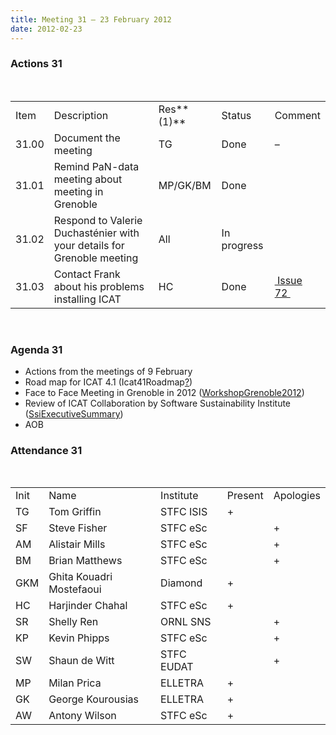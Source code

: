 ```yaml
---
title: Meeting 31 – 23 February 2012
date: 2012-02-23
---
```


### Actions 31

 

|       |                                                                        |            |             |                                                                                                                                     |
| ----- | ---------------------------------------------------------------------- | ---------- | ----------- | ----------------------------------------------------------------------------------------------------------------------------------- |
| Item  | Description                                                            | Res**(1)** | Status      | Comment                                                                                                                             |
| 31.00 | Document the meeting                                                   | TG         | Done        | –                                                                                                                                   |
| 31.01 | Remind PaN-data meeting about meeting in Grenoble                      | MP/GK/BM   | Done        |                                                                                                                                     |
| 31.02 | Respond to Valerie Duchasténier with your details for Grenoble meeting | All        | In progress |                                                                                                                                     |
| 31.03 | Contact Frank about his problems installing ICAT                       | HC         | Done        | [ Issue 72 ](https://code.google.com/p/icatproject/issues/detail?id=72 "Cannot create tables for application icat-ear-1583-http. ") |

 

### Agenda 31

  - Actions from the meetings of 9 February
  - Road map for ICAT 4.1
    (Icat41Roadmap[?](https://code.google.com/p/icatproject/w/edit/Icat41Roadmap))
  - Face to Face Meeting in Grenoble in 2012
    ([WorkshopGrenoble2012](https://code.google.com/p/icatproject/wiki/WorkshopGrenoble2012))
  - Review of ICAT Collaboration by Software Sustainability Institute
    ([SsiExecutiveSummary](https://code.google.com/p/icatproject/wiki/SsiExecutiveSummary))
  - AOB

### Attendance 31

 

|      |                          |            |         |           |
| ---- | ------------------------ | ---------- | ------- | --------- |
| Init | Name                     | Institute  | Present | Apologies |
| TG   | Tom Griffin              | STFC ISIS  | \+      |           |
| SF   | Steve Fisher             | STFC eSc   |         | \+        |
| AM   | Alistair Mills           | STFC eSc   |         | \+        |
| BM   | Brian Matthews           | STFC eSc   |         | \+        |
| GKM  | Ghita Kouadri Mostefaoui | Diamond    | \+      |           |
| HC   | Harjinder Chahal         | STFC eSc   | \+      |           |
| SR   | Shelly Ren               | ORNL SNS   |         | \+        |
| KP   | Kevin Phipps             | STFC eSc   |         | \+        |
| SW   | Shaun de Witt            | STFC EUDAT |         | \+        |
| MP   | Milan Prica              | ELLETRA    | \+      |           |
| GK   | George Kourousias        | ELLETRA    | \+      |           |
| AW   | Antony Wilson            | STFC eSc   | \+      |           |
